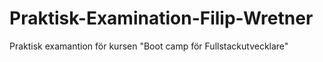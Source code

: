 # Praktisk-Examination-Filip-Wretner
 Praktisk examantion för kursen "Boot camp för Fullstackutvecklare"
